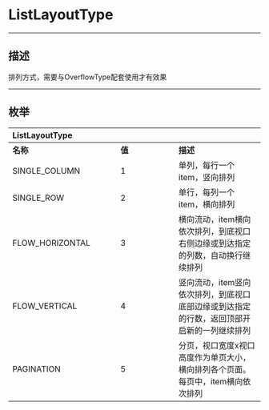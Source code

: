 # ListLayoutType

------------------------------------------------------------------------------------------
## 描述

排列方式，需要与OverflowType配套使用才有效果

------------------------------------------------------------------------------------------
## 枚举

|<div style="width:200px">ListLayoutType</div>|<div style="width:100px"></div>|<div style="width:100px"></div>|
|:---|:---|:---|
|**名称**|**值**|**描述**|
|SINGLE_COLUMN|1|单列，每行一个item，竖向排列|
|SINGLE_ROW|2|单行，每列一个item，横向排列|
|FLOW_HORIZONTAL|3|横向流动，item横向依次排列，到底视口右侧边缘或到达指定的列数，自动换行继续排列|
|FLOW_VERTICAL|4|竖向流动，item竖向依次排列，到底视口底部边缘或到达指定的行数，返回顶部开启新的一列继续排列|
|PAGINATION|5|分页，视口宽度x视口高度作为单页大小，横向排列各个页面。每页中，item横向依次排列|
